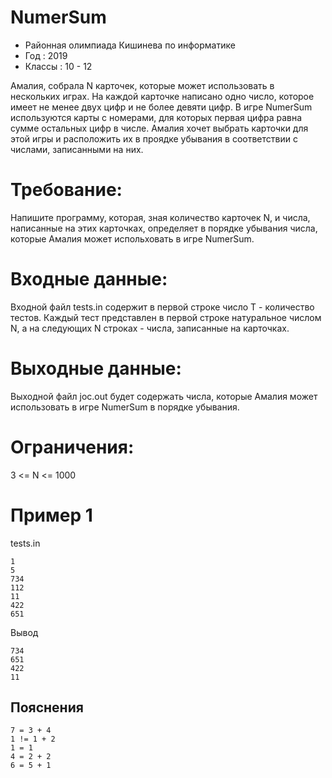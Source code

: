 # NumerSum
* Районная олимпиада Кишинева по информатике
* Год : 2019
* Классы : 10 - 12

Амалия, собрала N карточек, которые может использовать в нескольких играх. На каждой карточке написано одно число, которое имеет не менее двух цифр и не более девяти цифр. 
В игре NumerSum используются карты с номерами, для которых первая цифра равна сумме остальных цифр в числе. Амалия хочет выбрать карточки для этой игры и расположить их в проядке убывания в соответствии с числами, записанными на них.

# Требование:
Напишите программу, которая, зная количество карточек N, и числа, написанные на этих карточках, определяет в порядке убывания числа, которые Амалия может испольховать в игре NumerSum.

# Входные данные:
Входной файл tests.in содержит в первой строке число T - количество тестов. Каждый тест представлен в первой строке натуральное числом N, а на следующих N строках - числа, записанные на карточках.

# Выходные данные:
Выходной файл joc.out будет содержать числа, которые Амалия может использовать в игре NumerSum в порядке убывания.

# Ограничения:
3 <= N <= 1000

# Пример 1
tests.in
```
1
5
734
112
11
422
651
```

Вывод
```
734
651
422
11
```

## Пояснения
```
7 = 3 + 4
1 != 1 + 2
1 = 1
4 = 2 + 2
6 = 5 + 1
```
